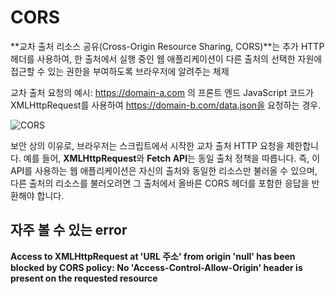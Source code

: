 # CORS 

**교차 출처 리소스 공유(Cross-Origin Resource Sharing, CORS)**는 추가 HTTP 헤더를 사용하여, 한 출처에서 실행 중인 웹 애플리케이션이 다른 출처의 선택한 자원에 접근할 수 있는 권한을 부여하도록 브라우저에 알려주는 체제

교차 출처 요청의 예시: https://domain-a.com 의 프론트 엔드 JavaScript 코드가 XMLHttpRequest를 사용하여 https://domain-b.com/data.json을 요청하는 경우.

![CORS](https://mdn.mozillademos.org/files/14295/CORS_principle.png)

보안 상의 이유로, 브라우저는 스크립트에서 시작한 교차 출처 HTTP 요청을 제한합니다. 예를 들어, **XMLHttpRequest**와 **Fetch API**는 동일 출처 정책을 따릅니다. 즉, 이 API를 사용하는 웹 애플리케이션은 자신의 출처와 동일한 리소스만 불러올 수 있으며, 다른 출처의 리소스를 불러오려면 그 출처에서 올바른 CORS 헤더를 포함한 응답을 반환해야 합니다.

## 자주 볼 수 있는 error
**Access to XMLHttpRequest at 'URL 주소' from origin 'null' has been blocked by CORS policy: No 'Access-Control-Allow-Origin' header is present on the requested resource**
